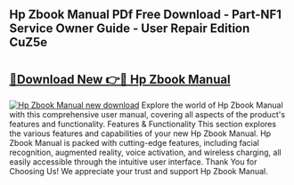 ## Hp Zbook Manual PDf Free Download - Part-NF1 Service Owner Guide - User Repair Edition CuZ5e

# <h2><a href="http://bc9935.oget.top/?id=Hp+Zbook+Manual">🔗Download New 👉🔴 Hp Zbook Manual</a></h2>

[![Hp Zbook Manual new download](https://i.imgur.com/5g1atiW.png)](http://bc9935.oget.top/?id=Hp+Zbook+Manual)
Explore the world of Hp Zbook Manual with this comprehensive user manual, covering all aspects of the product's features and functionality. Features & Functionality This section explores the various features and capabilities of your new Hp Zbook Manual. Hp Zbook Manual is packed with cutting-edge features, including facial recognition, augmented reality, voice activation, and wireless charging, all easily accessible through the intuitive user interface. Thank You for Choosing Us! We appreciate your trust and support Hp Zbook Manual.
